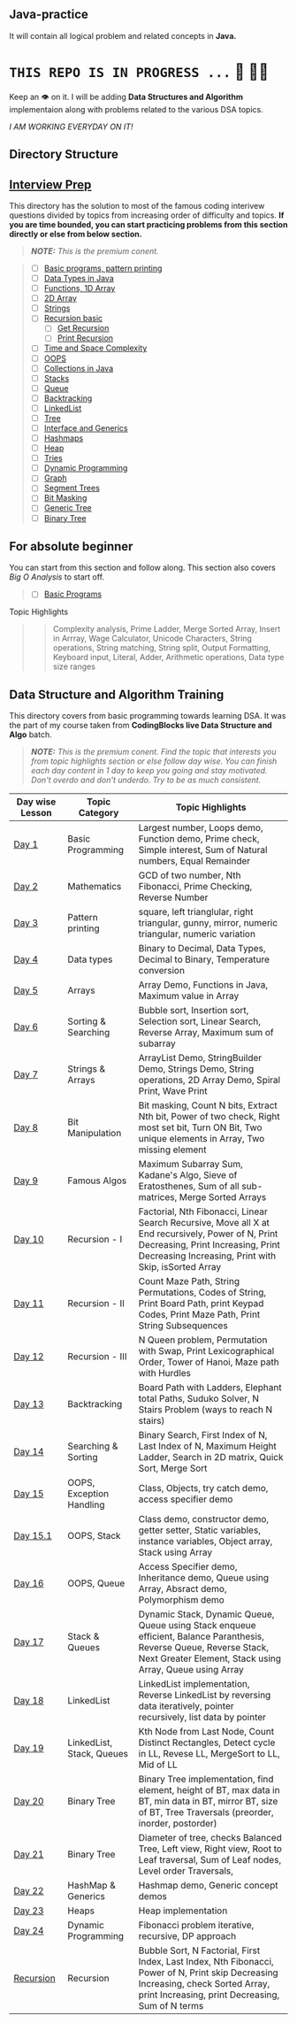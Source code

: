 ## Java-practice

It will contain all logical problem and related concepts in **Java.** 

# ``` THIS REPO IS IN PROGRESS ... ``` 🚀 👨‍💻

Keep an 👁️ on it. I will be adding **Data Structures and Algorithm** implementaion along with problems related to the various DSA topics. 

*I AM WORKING EVERYDAY ON IT!*

## Directory Structure
## [Interview Prep](https://github.com/NirmalSilwal/Data-Structure-and-Algorithm-Java-interview-kit/tree/master/Interview%20Prep)
This directory has the solution to most of the famous coding interivew questions divided by topics from increasing order of difficulty and topics. **If you are time bounded, you can start practicing problems from this section directly or else from below section.**

> **_NOTE:_** *This is the premium conent.*

> - [ ] [Basic programs, pattern printing](https://github.com/NirmalSilwal/Data-Structure-and-Algorithm-Java-interview-kit/tree/master/Interview%20Prep/section1_basic)
> - [ ] [Data Types in Java](https://github.com/NirmalSilwal/Data-Structure-and-Algorithm-Java-interview-kit/tree/master/Interview%20Prep/section2_dataTypes)
> - [ ] [Functions, 1D Array](https://github.com/NirmalSilwal/Data-Structure-and-Algorithm-Java-interview-kit/tree/master/Interview%20Prep/section3_Function_1DArray)
> - [ ] [2D Array](https://github.com/NirmalSilwal/Data-Structure-and-Algorithm-Java-interview-kit/tree/master/Interview%20Prep/section4_2DArray)
> - [ ] [Strings](https://github.com/NirmalSilwal/Data-Structure-and-Algorithm-Java-interview-kit/tree/master/Interview%20Prep/section5_Strings)
> - [ ] [Recursion basic](https://github.com/NirmalSilwal/Data-Structure-and-Algorithm-Java-interview-kit/tree/master/Interview%20Prep/section6_Recursion)
>    - [ ] [Get Recursion](https://github.com/NirmalSilwal/Data-Structure-and-Algorithm-Java-interview-kit/tree/master/Interview%20Prep/section7_GetRecursion) 
>    - [ ] [Print Recursion](https://github.com/NirmalSilwal/Data-Structure-and-Algorithm-Java-interview-kit/tree/master/Interview%20Prep/section8_PrintRecursion)
> - [ ] [Time and Space Complexity](https://github.com/NirmalSilwal/Data-Structure-and-Algorithm-Java-interview-kit/tree/master/Interview%20Prep/section9_Time_Space_Complexity)
> - [ ] [OOPS](https://github.com/NirmalSilwal/Data-Structure-and-Algorithm-Java-interview-kit/tree/master/Interview%20Prep/OOPS)
> - [ ] [Collections in Java](https://github.com/NirmalSilwal/Data-Structure-and-Algorithm-Java-interview-kit/tree/master/Interview%20Prep/collections)
> - [ ] [Stacks](https://github.com/NirmalSilwal/Data-Structure-and-Algorithm-Java-interview-kit/tree/master/Interview%20Prep/section10_Stacks)
> - [ ] [Queue](https://github.com/NirmalSilwal/Data-Structure-and-Algorithm-Java-interview-kit/tree/master/Interview%20Prep/section11_Queue)
> - [ ] [Backtracking](https://github.com/NirmalSilwal/Data-Structure-and-Algorithm-Java-interview-kit/tree/master/Interview%20Prep/section12_Backtracking)
> - [ ] [LinkedList](https://github.com/NirmalSilwal/Data-Structure-and-Algorithm-Java-interview-kit/tree/master/Interview%20Prep/section13_LinkedList)
> - [ ] [Tree](https://github.com/NirmalSilwal/Data-Structure-and-Algorithm-Java-interview-kit/tree/master/Interview%20Prep/section14_Tree)
> - [ ] [Interface and Generics](https://github.com/NirmalSilwal/Data-Structure-and-Algorithm-Java-interview-kit/tree/master/Interview%20Prep/section15_InterfaceAndGenerics)
> - [ ] [Hashmaps](https://github.com/NirmalSilwal/Data-Structure-and-Algorithm-Java-interview-kit/tree/master/Interview%20Prep/section16_Hashmap)
> - [ ] [Heap](https://github.com/NirmalSilwal/Data-Structure-and-Algorithm-Java-interview-kit/tree/master/Interview%20Prep/section17_Heap)
> - [ ] [Tries](https://github.com/NirmalSilwal/Data-Structure-and-Algorithm-Java-interview-kit/tree/master/Interview%20Prep/section18_Tries)
> - [ ] [Dynamic Programming](https://github.com/NirmalSilwal/Data-Structure-and-Algorithm-Java-interview-kit/tree/master/Interview%20Prep/section19_DynamicProgramming)
> - [ ] [Graph](https://github.com/NirmalSilwal/Data-Structure-and-Algorithm-Java-interview-kit/tree/master/Interview%20Prep/section20_Graph)
> - [ ] [Segment Trees](https://github.com/NirmalSilwal/Data-Structure-and-Algorithm-Java-interview-kit/tree/master/Interview%20Prep/section21_SegmentTrees)
> - [ ] [Bit Masking](https://github.com/NirmalSilwal/Data-Structure-and-Algorithm-Java-interview-kit/tree/master/Interview%20Prep/section22_BitMasking)
> - [ ] [Generic Tree](https://github.com/NirmalSilwal/Data-Structure-and-Algorithm-Java-interview-kit/tree/master/Interview%20Prep/section23_GenericTree)
> - [ ] [Binary Tree](https://github.com/NirmalSilwal/Data-Structure-and-Algorithm-Java-interview-kit/tree/master/Interview%20Prep/section24_BinaryTree)


## For absolute beginner
You can start from this section and follow along. This section also covers *Big O Analysis* to start off.
> - [ ] [Basic Programs](https://github.com/NirmalSilwal/Data-Structure-and-Algorithm-Java-interview-kit/tree/master/Basic%20programs)

Topic Highlights
> > Complexity analysis, Prime Ladder, Merge Sorted Array, Insert in Arrray, Wage Calculator, Unicode Characters, String operations, String matching, String split, Output Formatting, Keyboard input, Literal, Adder, Arithmetic operations, Data type size ranges 
 
## Data Structure and Algorithm Training
This directory covers from basic programming towards learning DSA. It was the part of my course taken from **CodingBlocks live Data Structure and Algo** batch.
> **_NOTE:_** *This is the premium conent. Find the topic that interests you from topic highlights section or else follow day wise. You can finish each day content in 1 day to keep you going and stay motivated. Don't overdo and don't underdo. Try to be as much consistent.*
 
Day wise Lesson | Topic Category | Topic Highlights
------------ | ------------- | -------------
[Day 1](https://github.com/NirmalSilwal/Data-Structure-and-Algorithm-Java-interview-kit/tree/master/CodingBlocks%20Training/Day1) | Basic Programming | Largest number, Loops demo, Function demo, Prime check, Simple interest, Sum of Natural numbers, Equal Remainder 
[Day 2](https://github.com/NirmalSilwal/Data-Structure-and-Algorithm-Java-interview-kit/tree/master/CodingBlocks%20Training/Day2) | Mathematics | GCD of two number, Nth Fibonacci, Prime Checking, Reverse Number
[Day 3](https://github.com/NirmalSilwal/Data-Structure-and-Algorithm-Java-interview-kit/tree/master/CodingBlocks%20Training/Day3) | Pattern printing | square, left trianglular, right triangular, gunny, mirror, numeric triangular, numeric variation     
[Day 4](https://github.com/NirmalSilwal/Data-Structure-and-Algorithm-Java-interview-kit/tree/master/CodingBlocks%20Training/Day4) | Data types | Binary to Decimal, Data Types, Decimal to Binary, Temperature conversion
[Day 5](https://github.com/NirmalSilwal/Data-Structure-and-Algorithm-Java-interview-kit/tree/master/CodingBlocks%20Training/Day5) | Arrays | Array Demo, Functions in Java, Maximum value in Array
[Day 6](https://github.com/NirmalSilwal/Data-Structure-and-Algorithm-Java-interview-kit/tree/master/CodingBlocks%20Training/Day6) | Sorting & Searching | Bubble sort, Insertion sort, Selection sort, Linear Search, Reverse Array, Maximum sum of subarray
[Day 7](https://github.com/NirmalSilwal/Data-Structure-and-Algorithm-Java-interview-kit/tree/master/CodingBlocks%20Training/Day7) | Strings & Arrays | ArrayList Demo, StringBuilder Demo, Strings Demo, String operations, 2D Array Demo, Spiral Print, Wave Print
[Day 8](https://github.com/NirmalSilwal/Data-Structure-and-Algorithm-Java-interview-kit/tree/master/CodingBlocks%20Training/Day8) | Bit Manipulation | Bit masking, Count N bits, Extract Nth bit, Power of two check, Right most set bit, Turn ON Bit, Two unique elements in Array, Two missing element
[Day 9](https://github.com/NirmalSilwal/Data-Structure-and-Algorithm-Java-interview-kit/tree/master/CodingBlocks%20Training/Day9) | Famous Algos | Maximum Subarray Sum, Kadane's Algo, Sieve of Eratosthenes, Sum of all sub-matrices, Merge Sorted Arrays
[Day 10]() | Recursion - I| Factorial, Nth Fibonacci, Linear Search Recursive, Move all X at End recursively, Power of N, Print Decreasing, Print Increasing, Print Decreasing Increasing, Print with Skip, isSorted Array 
[Day 11](https://github.com/NirmalSilwal/Data-Structure-and-Algorithm-Java-interview-kit/tree/master/CodingBlocks%20Training/Day11) | Recursion - II | Count Maze Path, String Permutations, Codes of String, Print Board Path, print Keypad Codes, Print Maze Path, Print String Subsequences 
[Day 12](https://github.com/NirmalSilwal/Data-Structure-and-Algorithm-Java-interview-kit/tree/master/CodingBlocks%20Training/Day12) | Recursion - III | N Queen problem, Permutation with Swap, Print Lexicographical Order, Tower of Hanoi, Maze path with Hurdles
[Day 13](https://github.com/NirmalSilwal/Data-Structure-and-Algorithm-Java-interview-kit/tree/master/CodingBlocks%20Training/Day13) | Backtracking | Board Path with Ladders, Elephant total Paths, Suduko Solver, N Stairs Problem (ways to reach N stairs)
[Day 14](https://github.com/NirmalSilwal/Data-Structure-and-Algorithm-Java-interview-kit/tree/master/CodingBlocks%20Training/Day14) | Searching & Sorting | Binary Search, First Index of N, Last Index of N, Maximum Height Ladder, Search in 2D matrix, Quick Sort, Merge Sort
[Day 15](https://github.com/NirmalSilwal/Data-Structure-and-Algorithm-Java-interview-kit/tree/master/CodingBlocks%20Training/Day15%20Reference) | OOPS, Exception Handling | Class, Objects, try catch demo, access specifier demo
[Day 15.1](https://github.com/NirmalSilwal/Data-Structure-and-Algorithm-Java-interview-kit/tree/master/CodingBlocks%20Training/Day15) | OOPS, Stack | Class demo, constructor demo, getter setter, Static variables, instance variables, Object array, Stack using Array
[Day 16](https://github.com/NirmalSilwal/Data-Structure-and-Algorithm-Java-interview-kit/tree/master/CodingBlocks%20Training/Day16) | OOPS, Queue | Access Specifier demo, Inheritance demo, Queue using Array, Absract demo, Polymorphism demo
[Day 17](https://github.com/NirmalSilwal/Data-Structure-and-Algorithm-Java-interview-kit/tree/master/CodingBlocks%20Training/Day17) | Stack & Queues | Dynamic Stack, Dynamic Queue, Queue using Stack enqueue efficient, Balance Paranthesis, Reverse Queue, Reverse Stack, Next Greater Element, Stack using Array, Queue using Array 
[Day 18](https://github.com/NirmalSilwal/Data-Structure-and-Algorithm-Java-interview-kit/tree/master/CodingBlocks%20Training/Day18) | LinkedList | LinkedList implementation, Reverse LinkedList by reversing data iteratively, pointer recursively, list data by pointer
[Day 19](https://github.com/NirmalSilwal/Data-Structure-and-Algorithm-Java-interview-kit/tree/master/CodingBlocks%20Training/Day19) | LinkedList, Stack, Queues | Kth Node from Last Node, Count Distinct Rectangles, Detect cycle in LL, Revese LL, MergeSort to LL, Mid of LL
[Day 20](https://github.com/NirmalSilwal/Data-Structure-and-Algorithm-Java-interview-kit/tree/master/CodingBlocks%20Training/Day20) | Binary Tree | Binary Tree implementation, find element, height of BT, max data in BT, min data in BT, mirror BT, size of BT, Tree Traversals (preorder, inorder, postorder) 
[Day 21](https://github.com/NirmalSilwal/Data-Structure-and-Algorithm-Java-interview-kit/tree/master/CodingBlocks%20Training/Day21) | Binary Tree | Diameter of tree, checks Balanced Tree, Left view, Right view, Root to Leaf traversal, Sum of Leaf nodes, Level order Traversals, 
[Day 22](https://github.com/NirmalSilwal/Data-Structure-and-Algorithm-Java-interview-kit/tree/master/CodingBlocks%20Training/Day23/generics) | HashMap & Generics | Hashmap demo, Generic concept demos
[Day 23](https://github.com/NirmalSilwal/Data-Structure-and-Algorithm-Java-interview-kit/tree/master/CodingBlocks%20Training/Day25) | Heaps | Heap implementation
[Day 24]() | Dynamic Programming | Fibonacci problem iterative, recursive, DP approach
[Recursion](https://github.com/NirmalSilwal/Data-Structure-and-Algorithm-Java-interview-kit/tree/master/CodingBlocks%20Training/Recursion) | Recursion | Bubble Sort, N Factorial, First Index, Last Index, Nth Fibonacci, Power of N, Print skip Decreasing Increasing, check Sorted Array, print Increasing, print Decreasing, Sum of N terms
